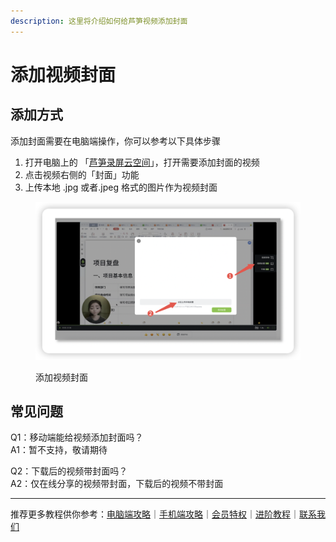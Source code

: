 ```yaml
---
description: 这里将介绍如何给芦笋视频添加封面
---
```


# 添加视频封面

## 添加方式 <a href="#f0-9f-91-8d-e6-b7-bb-e5-8a-a0-e6-96-b9-e5-bc-8f" id="f0-9f-91-8d-e6-b7-bb-e5-8a-a0-e6-96-b9-e5-bc-8f"></a>

添加封面需要在电脑端操作，你可以参考以下具体步骤

1. 打开电脑上的 「[芦笋录屏云空间](https://lusun.com/dashboard/videos)」，打开需要添加封面的视频
2. 点击视频右侧的「封面」功能
3. 上传本地 .jpg 或者.jpeg 格式的图片作为视频封面

<figure><img src="../.gitbook/assets/fengmian.png" alt=""><figcaption><p>添加视频封面</p></figcaption></figure>

## 常见问题 <a href="#f0-9f-91-89-e5-b8-b8-e8-a7-81-e9-97-ae-e9-a2-98" id="f0-9f-91-89-e5-b8-b8-e8-a7-81-e9-97-ae-e9-a2-98"></a>

Q1：移动端能给视频添加封面吗？\
A1：暂不支持，敬请期待

Q2：下载后的视频带封面吗？\
A2：仅在线分享的视频带封面，下载后的视频不带封面



***

推荐更多教程供你参考：[电脑端攻略](../basic/pc.md)｜[手机端攻略](../basic/phone.md)｜[会员特权](../basic/vip.md)｜[进阶教程](./)｜[联系我们](../contact.md)
